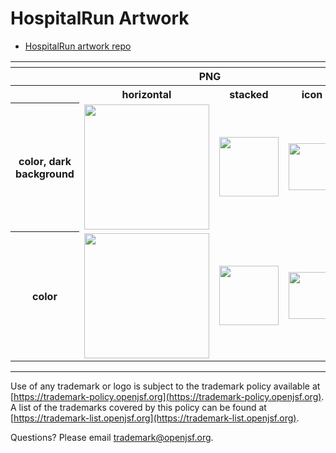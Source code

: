 # HospitalRun Artwork


- [HospitalRun artwork repo](https://github.com/HospitalRun/design)

<table>
    <tr>
    	<th colspan="7"></th>
    </tr>
    <tr>
        <th width="120"></th>
        <th colspan="3">PNG</th>
        <th colspan="3">SVG</th>
    </tr>
    <tr>
        <th width="120"></th>
        <th>horizontal</th>
        <th>stacked</th>
        <th>icon</th>
        <th>horizontal</th>
        <th>stacked</th>
        <th>icon</th>
    </tr>
    <tr>
        <th>color, dark background</th>
        <td><img src="./hospitalrun-logo-horizontal-color-dark_background.png" width="200"></td>
        <td><img src="../no_artwork_available.png" width="95"></td>
        <td><img src="./hospitalrun-icon-color-dark_background.png" width="75"></td>
        <td><img src="./hospitalrun-logo-horizontal-color-dark_background.svg" width="200"></td>
        <td><img src="../no_artwork_available.png" width="95"></td>
        <td><img src="./hospitalrun-icon-color-dark_background.svg" width="75"></td>    </tr>
    </tr>
     <tr>
        <th>color</th>
        <td><img src="./hospitalrun-logo-horizontal-color.png" width="200"></td>
        <td><img src="../no_artwork_available.png" width="95"></td>
        <td><img src="./hospitalrun-icon-color-dark_background.png" width="75"></td>
        <td><img src="./hospitalrun-logo-horizontal-color.svg" width="200"></td>
        <td><img src="../no_artwork_available.png" width="95"></td>
        <td><img src="./hospitalrun-icon-color-dark_background.svg" width="75"></td>    </tr>
    </tr>
</table>

---

Use of any trademark or logo is subject to the trademark policy available at [https://trademark-policy.openjsf.org](https://trademark-policy.openjsf.org). A list of the trademarks covered by this policy can be found at [https://trademark-list.openjsf.org](https://trademark-list.openjsf.org).

Questions? Please email [trademark@openjsf.org](mailto:trademark@openjsf.org).
